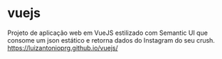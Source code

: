 # vuejs
Projeto de aplicação web em VueJS estilizado com Semantic UI que consome um json estático e retorna dados do Instagram do seu crush.
https://luizantonioprg.github.io/vuejs/
